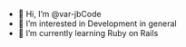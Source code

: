 - 👋 Hi, I’m @var-jbCode
- 👀 I’m interested in Development in general
- 🌱 I’m currently learning Ruby on Rails

<!---
var-jbCode/var-jbCode is a ✨ special ✨ repository because its `README.md` (this file) appears on your GitHub profile.
You can click the Preview link to take a look at your changes.
--->
